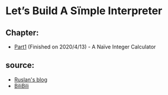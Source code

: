 # Let’s Build A Sïmple Interpreter

## Chapter:
- [Part1](https://github.com/Nyovelt/Lets-Build-A-Simple-Interpreter/tree/master/Part1) (Finished on 2020/4/13) - A Naïve Integer Calculator

## source:
- [Ruslan's blog](https://ruslanspivak.com/)
- [BiliBili](https://www.bilibili.com/video/BV1cE411f78c)